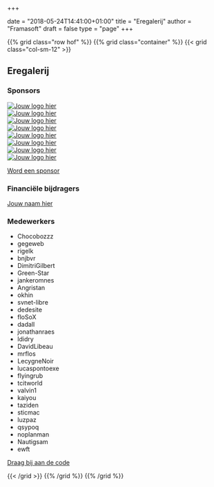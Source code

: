 +++

date = "2018-05-24T14:41:00+01:00"
title = "Eregalerij"
author = "Framasoft"
draft = false
type = "page"
+++

{{% grid class="row hof" %}}
{{% grid class="container" %}}
{{< grid class="col-sm-12" >}}

<h2 class="text-center">Eregalerij</h2>

<h3>Sponsors</h3>

<div class="row">
  <div class="col-sm-3 col-xs-6">
    <a href="https://www.kisskissbankbank.com/en/projects/peertube-a-free-and-federated-video-platform">
      <div class="thumbnail">
        <img src="/your_logo.png" alt="Jouw logo hier">
      </div>
    </a>
  </div>
  <div class="col-sm-3 col-xs-6">
    <a href="https://www.kisskissbankbank.com/en/projects/peertube-a-free-and-federated-video-platform">
      <div class="thumbnail">
        <img src="/your_logo.png" alt="Jouw logo hier">
      </div>
    </a>
  </div>
  <div class="col-sm-3 col-xs-6">
    <a href="https://www.kisskissbankbank.com/en/projects/peertube-a-free-and-federated-video-platform">
      <div class="thumbnail">
        <img src="/your_logo.png" alt="Jouw logo hier">
      </div>
    </a>
  </div>
  <div class="col-sm-3 col-xs-6">
    <a href="https://www.kisskissbankbank.com/en/projects/peertube-a-free-and-federated-video-platform">
      <div class="thumbnail">
        <img src="/your_logo.png" alt="Jouw logo hier">
      </div>
    </a>
  </div>
  <div class="col-sm-3 col-xs-6">
    <a href="https://www.kisskissbankbank.com/en/projects/peertube-a-free-and-federated-video-platform">
      <div class="thumbnail">
        <img src="/your_logo.png" alt="Jouw logo hier">
      </div>
    </a>
  </div>
  <div class="col-sm-3 col-xs-6">
    <a href="https://www.kisskissbankbank.com/en/projects/peertube-a-free-and-federated-video-platform">
      <div class="thumbnail">
        <img src="/your_logo.png" alt="Jouw logo hier">
      </div>
    </a>
  </div>
  <div class="col-sm-3 col-xs-6">
    <a href="https://www.kisskissbankbank.com/en/projects/peertube-a-free-and-federated-video-platform">
      <div class="thumbnail">
        <img src="/your_logo.png" alt="Jouw logo hier">
      </div>
    </a>
  </div>
  <div class="col-sm-3 col-xs-6">
    <a href="https://www.kisskissbankbank.com/en/projects/peertube-a-free-and-federated-video-platform">
      <div class="thumbnail">
        <img src="/your_logo.png" alt="Jouw logo hier">
      </div>
    </a>
  </div>
</div>
<p class="text-center"><a class="button" href="https://www.kisskissbankbank.com/en/projects/peertube-a-free-and-federated-video-platform">Word een sponsor</a></p>

<h3>Financiële bijdragers</h3>

<!--<ul>
  <li>Nu Trepanier</li>
  <li>Zina Hargis</li>
  <li>Katy Comeaux</li>
  <li>Leslie Winberg</li>
  <li>Federico Hoggatt</li>
  <li>Walton Just</li>
  <li>Yung Archibald</li>
  <li>Jenise Mcfall</li>
  <li>Tabitha Howarth</li>
  <li>Marquis Matteo</li>
  <li>Leonarda Beecham</li>
  <li>Leonore Blackwelder</li>
  <li>Tamie Bowersox</li>
  <li>Sheryll Goers</li>
  <li>Howard Frum</li>
  <li>Angel Zollner</li>
  <li>Sammy Jawad</li>
  <li>Tandy Look</li>
  <li>Winter Matsunaga</li>
  <li>Carola Mcelravy</li>
</ul>-->
<p><a class="button" href="https://www.kisskissbankbank.com/en/projects/peertube-a-free-and-federated-video-platform">Jouw naam hier</a></p>

<h3>Medewerkers</h3>

<ul>
  <li>Chocobozzz</li>
  <li>gegeweb</li>
  <li>rigelk</li>
  <li>bnjbvr</li>
  <li>DimitriGilbert</li>
  <li>Green-Star</li>
  <li>jankeromnes</li>
  <li>Angristan</li>
  <li>okhin</li>
  <li>svnet-libre</li>
  <li>dedesite</li>
  <li>floSoX</li>
  <li>dadall</li>
  <li>jonathanraes</li>
  <li>ldidry</li>
  <li>DavidLibeau</li>
  <li>mrflos</li>
  <li>LecygneNoir</li>
  <li>lucaspontoexe</li>
  <li>flyingrub</li>
  <li>tcitworld</li>
  <li>valvin1</li>
  <li>kaiyou</li>
  <li>taziden</li>
  <li>sticmac</li>
  <li>luzpaz</li>
  <li>qsypoq</li>
  <li>noplanman</li>
  <li>Nautigsam</li>
  <li>ewft</li>
</ul>
<p><a class="button" href="https://github.com/Chocobozzz/PeerTube/">Draag bij aan de code</a></p>

{{< /grid >}}
{{% /grid %}}
{{% /grid %}}
